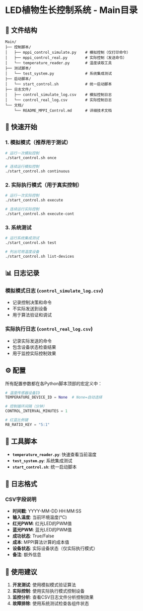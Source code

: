 # LED植物生长控制系统 - Main目录

## 📁 文件结构

```
Main/
├── 控制脚本/
│   ├── mppi_control_simulate.py    # 模拟控制（仅打印命令）
│   ├── mppi_control_real.py        # 实际控制（发送命令）
│   └── temperature_reader.py       # 温度读取工具
├── 测试脚本/
│   └── test_system.py              # 系统集成测试
├── 启动脚本/
│   └── start_control.sh            # 统一启动脚本
├── 日志文件/
│   ├── control_simulate_log.csv    # 模拟控制日志
│   └── control_real_log.csv        # 实际控制日志
└── 文档/
    └── README_MPPI_Control.md      # 详细技术文档
```

## 🚀 快速开始

### 1. 模拟模式（推荐用于测试）
```bash
# 运行一次模拟控制
./start_control.sh once

# 连续运行模拟控制
./start_control.sh continuous
```

### 2. 实际执行模式（用于真实控制）
```bash
# 运行一次实际控制
./start_control.sh execute

# 连续运行实际控制
./start_control.sh execute-cont
```

### 3. 系统测试
```bash
# 运行系统集成测试
./start_control.sh test

# 列出可用温度设备
./start_control.sh list-devices
```

## 📊 日志记录

### 模拟模式日志 (`control_simulate_log.csv`)
- 记录控制决策和命令
- 不实际发送到设备
- 用于算法验证和调试

### 实际执行日志 (`control_real_log.csv`)
- 记录实际发送的命令
- 包含设备状态检查结果
- 用于监控实际控制效果

## ⚙️ 配置

所有配置参数都在各Python脚本顶部的宏定义中：

```python
# 温度传感器设备ID
TEMPERATURE_DEVICE_ID = None  # None=自动选择

# 控制循环间隔（分钟）
CONTROL_INTERVAL_MINUTES = 1

# 红蓝比例键
RB_RATIO_KEY = "5:1"
```

## 🔧 工具脚本

- **`temperature_reader.py`**: 快速查看当前温度
- **`test_system.py`**: 系统集成测试
- **`start_control.sh`**: 统一启动脚本

## 📝 日志格式

### CSV字段说明
- **时间戳**: YYYY-MM-DD HH:MM:SS
- **输入温度**: 当前环境温度(°C)
- **红光PWM**: 红光LED的PWM值
- **蓝光PWM**: 蓝光LED的PWM值
- **成功状态**: True/False
- **成本**: MPPI算法计算的成本值
- **设备状态**: 实际设备状态（仅实际执行模式）
- **备注**: 额外信息

## 🎯 使用建议

1. **开发测试**: 使用模拟模式验证算法
2. **实际控制**: 使用实际执行模式控制设备
3. **监控分析**: 查看CSV日志文件分析控制效果
4. **故障排除**: 使用系统测试检查各组件状态
